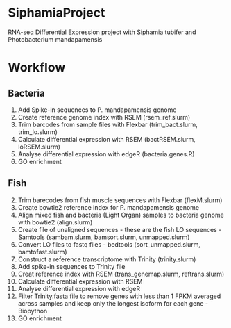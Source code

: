 # SiphamiaProject
RNA-seq Differential Expression project with Siphamia tubifer and Photobacterium mandapamensis

# Workflow
## Bacteria
1. Add Spike-in sequences to P. mandapamensis genome
2. Create reference genome index with RSEM (rsem_ref.slurm)
3. Trim barcodes from sample files with Flexbar (trim_bact.slurm, trim_lo.slurm)
4. Calculate differential expression with RSEM (bactRSEM.slurm, loRSEM.slurm)
5. Analyse differential expression with edgeR (bacteria.genes.R)
6. GO enrichment

## Fish
2. Trim barecodes from fish muscle sequences with Flexbar (flexM.slurm)
1. Create bowtie2 reference index for P. mandapamensis genome
2. Align mixed fish and bacteria (Light Organ) samples to bacteria genome with bowtie2 (align.slurm)
4. Create file of unaligned sequences - these are the fish LO sequences - Samtools (sambam.slurm, bamsort.slurm, unmapped.slurm)
5. Convert LO files to fastq files - bedtools (sort_unmapped.slurm, bamtofast.slurm)
6. Construct a reference transcriptome with Trinity (trinity.slurm)
7. Add spike-in sequences to Trinity file
8. Creat reference index with RSEM (trans_genemap.slurm, reftrans.slurm)
9. Calculate differential expression with RSEM 
10. Analyse differential expression with edgeR
11. Filter Trinity.fasta file to remove genes with less than 1 FPKM averaged across samples and keep only the longest isoform for each gene - Biopython
12. GO enrichment
